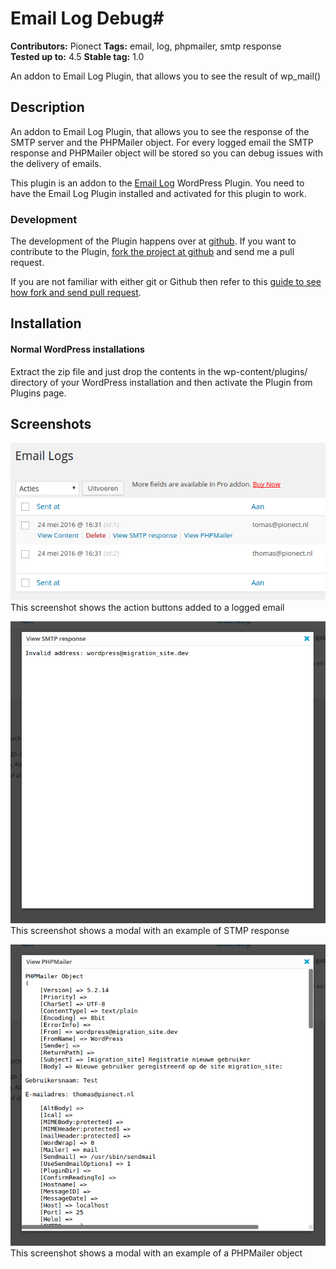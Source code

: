# Email Log Debug#
**Contributors:** Pionect
**Tags:** email, log, phpmailer, smtp response  
**Tested up to:** 4.5
**Stable tag:** 1.0  

An addon to Email Log Plugin, that allows you to see the result of wp_mail()

## Description ##

An addon to Email Log Plugin, that allows you to see the response of the SMTP server and the PHPMailer object.
For every logged email the SMTP response and PHPMailer object will be stored so you can debug issues with the delivery of emails. 

This plugin is an addon to the [Email Log](http://sudarmuthu.com/wordpress/email-log) WordPress Plugin.
You need to have the Email Log Plugin installed and activated for this plugin to work.

### Development

The development of the Plugin happens over at [github](https://github.com/Pionect/email-log-debug). If you want to contribute to the Plugin, [fork the project at github](http://github.com/sudar/email-log) and send me a pull request.

If you are not familiar with either git or Github then refer to this [guide to see how fork and send pull request](http://sudarmuthu.com/blog/contributing-to-project-hosted-in-github).


## Installation ##

#### Normal WordPress installations

Extract the zip file and just drop the contents in the wp-content/plugins/ directory of your WordPress installation and then activate the Plugin from Plugins page.

## Screenshots ##

![](assets/screenshot-1.png)
This screenshot shows the action buttons added to a logged email

![](assets/screenshot-2.png)
This screenshot shows a modal with an example of STMP response

![](assets/screenshot-3.png)
This screenshot shows a modal with an example of a PHPMailer object
